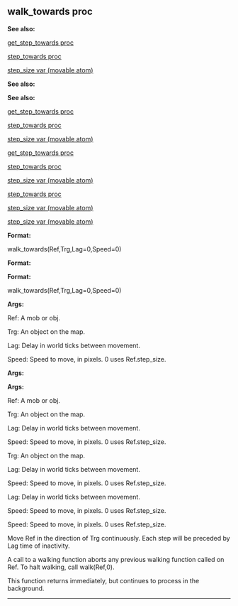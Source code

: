 

 walk\_towards proc
--------------------




**See also:** 


[get\_step\_towards proc](#/proc/get_step_towards) 

[step\_towards proc](#/proc/step_towards) 

[step\_size var (movable atom)](#/atom/movable/var/step_size) 





**See also:** 

**See also:**

[get\_step\_towards proc](#/proc/get_step_towards) 

[step\_towards proc](#/proc/step_towards) 

[step\_size var (movable atom)](#/atom/movable/var/step_size) 



[get\_step\_towards proc](#/proc/get_step_towards)

[step\_towards proc](#/proc/step_towards) 

[step\_size var (movable atom)](#/atom/movable/var/step_size) 


[step\_towards proc](#/proc/step_towards)

[step\_size var (movable atom)](#/atom/movable/var/step_size) 

[step\_size var (movable atom)](#/atom/movable/var/step_size)


**Format:** 


 walk\_towards(Ref,Trg,Lag=0,Speed=0)
 


**Format:** 

**Format:**

 walk\_towards(Ref,Trg,Lag=0,Speed=0)



**Args:** 


 Ref: A mob or obj.
 
 Trg: An object on the map.
 
 Lag: Delay in world ticks between movement.
 
 Speed: Speed to move, in pixels. 0 uses Ref.step\_size.
 





**Args:** 

**Args:**

 Ref: A mob or obj.
 
 Trg: An object on the map.
 
 Lag: Delay in world ticks between movement.
 
 Speed: Speed to move, in pixels. 0 uses Ref.step\_size.
 




 Trg: An object on the map.
 
 Lag: Delay in world ticks between movement.
 
 Speed: Speed to move, in pixels. 0 uses Ref.step\_size.
 



 Lag: Delay in world ticks between movement.
 
 Speed: Speed to move, in pixels. 0 uses Ref.step\_size.
 


 Speed: Speed to move, in pixels. 0 uses Ref.step\_size.


 Move Ref in the direction of Trg continuously. Each step will be preceded
by Lag time of inactivity.




 A call to a walking function aborts any previous walking function called
on Ref. To halt walking, call walk(Ref,0).




 This function returns immediately, but continues to process in the
background.





---


